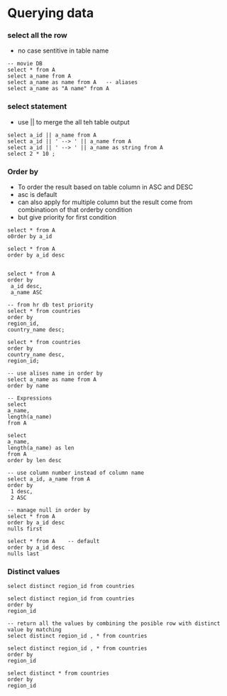 # Querying data
### select all the row
- no case sentitive in table name 
```
-- movie DB
select * from A
select a_name from A
select a_name as name from A   -- aliases
select a_name as "A name" from A
```
### select statement
- use || to merge the all teh table output
```
select a_id || a_name from A
select a_id || ' --> ' || a_name from A
select a_id || ' --> ' || a_name as string from A
select 2 * 10 ;
```
### Order by
- To order the result based on table column in ASC and DESC
- asc is default
- can also apply for multiple column but the result come from combinatioon of that orderby condition
- but give priority for first condition
```
select * from A
o0rder by a_id

select * from A
order by a_id desc


select * from A
order by
 a_id desc,
 a_name ASC

-- from hr db test priority
select * from countries
order by 
region_id,
country_name desc;

select * from countries
order by 
country_name desc,
region_id;

-- use alises name in order by
select a_name as name from A
order by name

-- Expressions
select
a_name,
length(a_name)
from A

select
a_name,
length(a_name) as len
from A
order by len desc

-- use column number instead of column name
select a_id, a_name from A
order by
 1 desc,
 2 ASC

-- manage null in order by
select * from A
order by a_id desc
nulls first

select * from A    -- default
order by a_id desc
nulls last            

```

### Distinct values
```
select distinct region_id from countries

select distinct region_id from countries
order by 
region_id

-- return all the values by combining the posible row with distinct value by matching
select distinct region_id , * from countries

select distinct region_id , * from countries
order by 
region_id

select distinct * from countries
order by 
region_id
```

